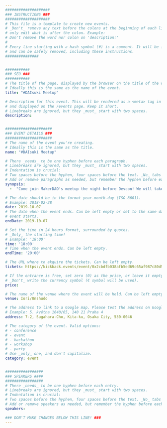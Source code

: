 ```yaml
---
####################
### INSTRUCTIONS ###
####################
# This file is a template to create new events.
# _Don't_ remove any text before the colons at the beginning of each line,
# only edit what is after the colon. Example:
# Don't remove the word nor colon on 'description:'
#
# Every line starting with a hash symbol (#) is a comment. It will be ignored
# and can be safely removed, including these instructions.
###############


###########
### SEO ###
###########
# The title of the page, displayed by the browser on the title of the window.
# Ideally this is the same as the name of the event.
title: "#DAIsuki Meetup"

# Description for this event. This will be rendered as a <meta> tag in the HTML,
# and displayed on the /events page. Keep it short.
# Linebreaks are ignored, but they _must_ start with two spaces.
description: 


#####################
### EVENT DETAILS ###
#####################
# The name of the event you're creating.
# Ideally this is the same as the title.
name: "#DAIsuki Meetup"

# There _needs_ to be one hyphen before each paragraph.
# Linebreaks are ignored, but they _must_ start with two spaces.
# Indentation is crucial:
# Two spaces before the hyphen, four spaces before the text. _No_ tabs allowed.
# Add or remove paragraphs as needed, but remember the hyphen before each entry.
synopsis:
  -  "Come join MakerDAO's meetup the night before Devcon! We will take the first 20 minutes to share the latest update on the progress the community has made. The rest of the time will be for networking with other MakerDAO community members and leads. See you there!"  

# The date should be in the format year-month-day (ISO 8601).
# Example: 2018-02-28
date: 2019-10-07
# The date when the event ends. Can be left empty or set to the same day the
# event starts.
endDate: 2019-10-07

# Set the time in 24 hours format, surrounded by quotes.
# _Only_ the starting time!
# Example: '18:00'
time: '18:00'
# Time when the event ends. Can be left empty.
endTime: '20:00'

# The URL where to akquire the tickets. Can be left empty.
tickets: https://kickback.events/event/0x2cbdfb038afb5ed69c65af987c80d5ec6e3ea4f9

# If the entrance is free, set zero (0) as the price, or leave it empty.
# _Don't_ write the currency symbol (€ symbol will be used).
price:

# The name of the venue where the event will be held. Can be left empty.
venue: Iori/Unshudo

# The address to link to a Google map. Please test the address on Google Maps.
# Example: 5. května 1640/65, 140 21 Praha 4
address: 7-2, Sugahara-Cho, Kita-ku, Osaka City, 530-0046 

# The category of the event. Valid options:
# - conference
# - event
# - hackathon
# - workshop
# - party
# Use _only_ one, and don't capitalize.
category: event


#################
### SPEAKERS ####
#################
# There _needs_ to be one hyphen before each entry.
# Linebreaks are ignored, but they _must_ start with two spaces.
# Indentation is crucial:
# Two spaces before the hyphen, four spaces before the text. _No_ tabs allowed.
# Add or remove speakers as needed, but remember the hyphen before each entry.
speakers:

### DON'T MAKE CHANGES BELOW THIS LINE! ###
---
```

<!-- ### DON'T MAKE CHANGES BELOW THIS LINE! ### -->

<Event-Content/>
